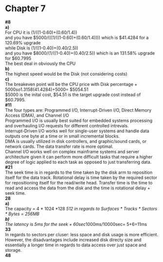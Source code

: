 # Chapter 7
**#8** \
**a)** \
For CPU it is (1/((1-0.60)+(0.60/1.4)) \
and you have $5000/(((1/((1-0.60)+(0.60/1.4)))) which is $41.4284 for a 120.69% upgrade \
while Disk is (1/((1-0.40)+(0.40/2.5)) \
and you have $8000/(1/((1-0.40)+(0.40/2.5)) which is an 131.58% upgrade for $60.7995 \
The best deal in obviously the CPU \
**b)** \
The highest speed would be the Disk (not considering costs) \
**c)** \
The breakeven point will be the CPU price with Disk percentage + $5000 so 1.3158(41.4284)+$5000= $5054.51 \
$5000 is the inital cost, $54.51 is the target upgrade cost instead of $60.7995. \
**#11** \
The four types are: Programmed I/O, Interrupt-Driven I/O, Direct Memory Access (DMA), and Channel I/O \
Programmed I/O is usually best suited for embedded systems processing and overhauling I/O requests for different controlled intrevals. \
Interrupt-Driven I/O works well for single-user systems and handle data outputs one byte at a time or in small incremental blocks. \
DMA is usually utilized in disk controllers, and graphic/sound cards, or network cards. The data transfer rate is more optimal. \
Channel I/O works well on complex mainframe systems and server architecture given it can perform more difficult tasks that require a higher degree of logic applied to each task as opposed to just transferring data. \
**#21** \
The seek time is in regards to the time taken by the disk arm to reposition itself for the data track. Rotational delay is time taken by the required sector for repositioning itself for the read/write head. Transfer time is the time to read and access the data from the disk and the time is rotational delay + seek time. \
**28** \
**a)** \
The capacity = 4 * 1024 *128 *512 in regards to Surfaces * Tracks * Sectors * Bytes = 256MB \
**b)** \
The latency is 5ms for the seek + 60sec*1000ms/10000sec= 5+6=11ms \
**33** \
In regards to sectors per cluser: less space and disk usage is more efficient. \
However, the disadvantages include increased disk directy size and essentially a longer time in regards to data access over just space and storage. \
**48**
